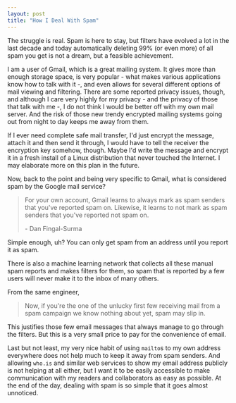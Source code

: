 ```yaml
---
layout: post
title: "How I Deal With Spam"
---
```


The struggle is real. Spam is here to stay, but filters have evolved a lot in
the last decade and today automatically deleting 99% (or even more) of all spam
you get is not a dream, but a feasible achievement.

I am a user of Gmail, which is a great mailing system. It gives more than
enough storage space, is very popular - what makes various applications know
how to talk with it -, and even allows for several different options of mail
viewing and filtering. There are some reported privacy issues, though, and
although I care very highly for my privacy - and the privacy of those that talk
with me -, I do not think I would be better off with my own mail server. And
the risk of those new trendy encrypted mailing systems going out from night to
day keeps me away from them.

If I ever need complete safe mail transfer, I'd just encrypt the message,
attach it and then send it through, I would have to tell the receiver the
encryption key somehow, though. Maybe I'd write the message and encrypt it in a
fresh install of a Linux distribution that never touched the Internet. I may
elaborate more on this plan in the future.

Now, back to the point and being very specific to Gmail, what is considered
spam by the Google mail service?

> For your own account, Gmail learns to always mark as spam senders that you've
> reported spam on. Likewise, it learns to not mark as spam senders that you've
> reported not spam on.
>
> \- Dan Fingal-Surma

Simple enough, uh? You can only get spam from an address until you report it
as spam.

There is also a machine learning network that collects all these manual spam
reports and makes filters for them, so spam that is reported by a few users
will never make it to the inbox of many others.

From the same engineer,

> Now, if you're the one of the unlucky first few receiving mail from a spam
> campaign we know nothing about yet, spam may slip in.

This justifies those few email messages that always manage to go through the
filters. But this is a very small price to pay for the convenience of email.

Last but not least, my very nice habit of using `mailto`s to my own address
everywhere does not help much to keep it away from spam senders. And allowing
`who.is` and similar web services to show my email address publicly is not
helping at all either, but I want it to be easily accessible to make
communication with my readers and collaborators as easy as possible. At the end
of the day, dealing with spam is so simple that it goes almost unnoticed.
